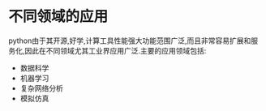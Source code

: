# 不同领域的应用

python由于其开源,好学,计算工具性能强大功能范围广泛,而且非常容易扩展和服务化,因此在不同领域尤其工业界应用广泛.主要的应用领域包括:

+ 数据科学
+ 机器学习
+ 复杂网络分析
+ 模拟仿真